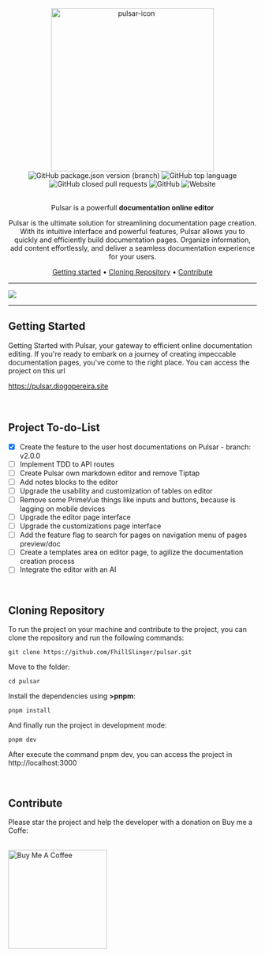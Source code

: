 <div align="center">
  <img width="330" src="./readme-assets/pulsar-logo.webp" alt="pulsar-icon" />
  <div>
    <img alt="GitHub package.json version (branch)" src="https://img.shields.io/github/package-json/v/FhillSlinger/pulsar/production?style=for-the-badge">
    <img alt="GitHub top language" src="https://img.shields.io/github/languages/top/FhillSlinger/pulsar?style=for-the-badge">
    <img alt="GitHub closed pull requests" src="https://img.shields.io/github/issues-pr-closed-raw/FhillSlinger/pulsar?style=for-the-badge">
    <img alt="GitHub" src="https://img.shields.io/github/license/FhillSlinger/pulsar?style=for-the-badge&cacheSeconds=60">
    <img alt="Website" src="https://img.shields.io/website?up_message=running&down_message=failing&url=https%3A%2F%2Fpulsar.diogopereira.tech&logo=vercel&style=for-the-badge">
  </div>
  <div>
    <br />
    <p>Pulsar is a powerfull <strong>documentation online editor</strong></p>
    <p>Pulsar is the ultimate solution for streamlining documentation page creation. With its intuitive interface and powerful features, Pulsar allows you to quickly and efficiently build documentation pages. Organize information, add content effortlessly, and deliver a seamless documentation experience for your users.</p>
  </div>

  [Getting started](#getting-started) •
  [Cloning Repository](#cloning-repository) •
  [Contribute](#contribute)
  
</div>

<div>
  <hr />
  <img src="./readme-assets/editor-typing.gif">
  <hr />
  <h2>Getting Started</h2>
  <p>Getting Started with Pulsar, your gateway to efficient online documentation editing. If you're ready to embark on a journey of creating impeccable documentation pages, you've come to the right place. You can access the project on this url</p>
  <a href="https://pulsar.diogopereira.site">https://pulsar.diogopereira.site</a>
  <br />
  <br />
  <br />
  <h2>Project To-do-List</h2>

  - [x] Create the feature to the user host documentations on Pulsar - branch: v2.0.0
  - [ ] Implement TDD to API routes
  - [ ] Create Pulsar own markdown editor and remove Tiptap
  - [ ] Add notes blocks to the editor
  - [ ] Upgrade the usability and customization of tables on editor
  - [ ] Remove some PrimeVue things like inputs and buttons, because is lagging on mobile devices
  - [ ] Upgrade the editor page interface
  - [ ] Upgrade the customizations page interface
  - [ ] Add the feature flag to search for pages on navigation menu of pages preview/doc
  - [ ] Create a templates area on editor page, to agilize the documentation creation process
  - [ ] Integrate the editor with an AI
  <br />
  <h2>Cloning Repository</h2>
  <p>To run the project on your machine and contribute to the project, you can clone the repository and run the following commands:</p>

  ```
  git clone https://github.com/FhillSlinger/pulsar.git
  ```

  <p>Move to the folder:</p>

  ```
  cd pulsar
  ```

  <p>Install the dependencies using <strong>>pnpm</strong>:</p>

  ```
  pnpm install
  ```

  <p>And finally run the project in development mode:</p>

  ```
  pnpm dev
  ```

  <p>After execute the command pnpm dev, you can access the project in http://localhost:3000</p>
  <br />
  <h2>Contribute</h2>
  <p>Please star the project and help the developer with a donation on Buy me a Coffe:</p>
  <br />
  <a href="https://www.buymeacoffee.com/diogopereiy" target="_blank">
    <img src="https://cdn.buymeacoffee.com/buttons/v2/arial-yellow.png" alt="Buy Me A Coffee" width="200" >
  </a>
</div>
